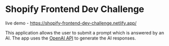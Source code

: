 # Shopify Frontend Dev Challenge

live demo - https://shopify-frontend-dev-challenge.netlify.app/

This application allows the user to submit a prompt which is answered by an AI. The app uses the [OpenAI API](https://beta.openai.com/docs/quickstart) to generate the AI responses.